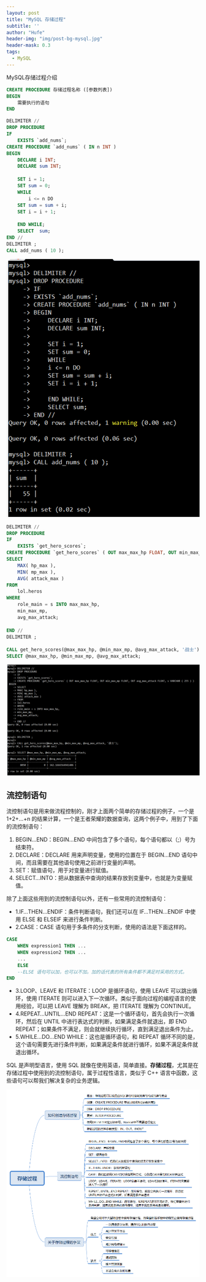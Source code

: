 ```yaml
---
layout: post
title: "MySQL 存储过程"
subtitle: ''
author: "Hufe"
header-img: "img/post-bg-mysql.jpg"
header-mask: 0.3
tags:
  - MySQL
---
```



MySQL存储过程介绍
``` sql
CREATE PROCEDURE 存储过程名称 ([参数列表])
BEGIN
    需要执行的语句
END    
```

``` sql
DELIMITER //
DROP PROCEDURE
IF
	EXISTS `add_nums`;
CREATE PROCEDURE `add_nums` ( IN n INT ) 
BEGIN
    DECLARE i INT;
    DECLARE sum INT;
    
    SET i = 1;
    SET sum = 0;
    WHILE
    	i <= n DO
    SET sum = sum + i;
    SET i = i + 1;
    
    END WHILE;
    SELECT 	sum;
END //
DELIMITER ;
CALL add_nums ( 10 );
```

![image](https://raw.githubusercontent.com/hufe09/GitNote-Images/master/Picee/image.vzqeppl7os.png)

``` sql
DELIMITER //
DROP PROCEDURE
IF
	EXISTS `get_hero_scores`;
CREATE PROCEDURE `get_hero_scores` ( OUT max_max_hp FLOAT, OUT min_max_mp FLOAT, OUT avg_max_attack FLOAT, s VARCHAR ( 255 ) ) BEGIN
SELECT
	MAX( hp_max ),
	MIN( mp_max ),
	AVG( attack_max ) 
FROM
	lol.heros 
WHERE
	role_main = s INTO max_max_hp,
	min_max_mp,
	avg_max_attack;

END //
DELIMITER ;

CALL get_hero_scores(@max_max_hp, @min_max_mp, @avg_max_attack, '战士');
SELECT @max_max_hp, @min_max_mp, @avg_max_attack;
```

![image](https://raw.githubusercontent.com/hufe09/GitNote-Images/master/Picee/image.wc5cf56hfi.png)

## 流控制语句

流控制语句是用来做流程控制的，刚才上面两个简单的存储过程的例子，一个是 1+2+…+n 的结果计算，一个是王者荣耀的数据查询，这两个例子中，用到了下面的流控制语句：

1. BEGIN…END：BEGIN…END 中间包含了多个语句，每个语句都以（;）号为结束符。
2. DECLARE：DECLARE 用来声明变量，使用的位置在于 BEGIN…END 语句中间，而且需要在其他语句使用之前进行变量的声明。
3. SET：赋值语句，用于对变量进行赋值。
4. SELECT…INTO：把从数据表中查询的结果存放到变量中，也就是为变量赋值。

除了上面这些用到的流控制语句以外，还有一些常用的流控制语句：

- 1.IF…THEN…ENDIF：条件判断语句，我们还可以在 IF…THEN…ENDIF 中使用 ELSE 和 ELSEIF 来进行条件判断。
- 2.CASE：CASE 语句用于多条件的分支判断，使用的语法是下面这样的。

``` sql
CASE 
	WHEN expression1 THEN ...
	WHEN expression2 THEN ...
	...
    ELSE 
    --ELSE 语句可以加，也可以不加。加的话代表的所有条件都不满足时采用的方式。
END
```
- 3.LOOP、LEAVE 和 ITERATE：LOOP 是循环语句，使用 LEAVE 可以跳出循环，使用 ITERATE 则可以进入下一次循环。类似于面向过程的编程语言的使用经验，可以把 LEAVE 理解为 BREAK，把 ITERATE 理解为 CONTINUE。
- 4.REPEAT…UNTIL…END REPEAT：这是一个循环语句，首先会执行一次循环，然后在 UNTIL 中进行表达式的判断，如果满足条件就退出，即 END REPEAT；如果条件不满足，则会就继续执行循环，直到满足退出条件为止。
- 5.WHILE…DO…END WHILE：这也是循环语句，和 REPEAT 循环不同的是，这个语句需要先进行条件判断，如果满足条件就进行循环，如果不满足条件就退出循环。

SQL 是声明型语言，使用 SQL 就像在使用英语，简单直接。**存储过程**，尤其是在存储过程中使用到的流控制语句，属于过程性语言，类似于 C++ 语言中函数，这些语句可以帮我们解决复杂的业务逻辑。

![image](https://raw.githubusercontent.com/hufe09/GitNote-Images/master/Picee/image.q3kmazds3o.png)


